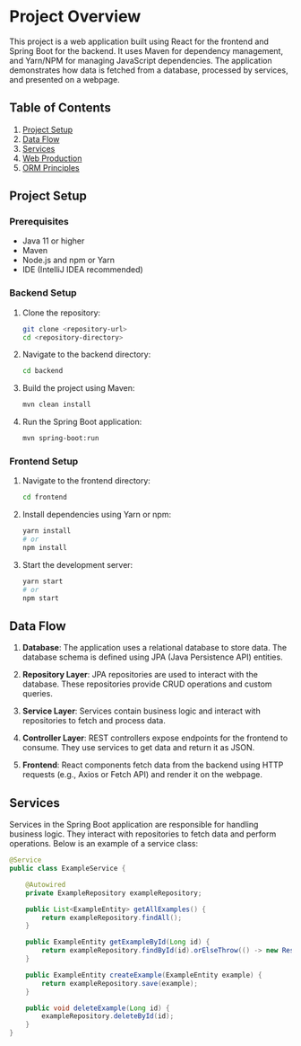 # Project Overview

This project is a web application built using React for the frontend and Spring Boot for the backend. It uses Maven for dependency management, and Yarn/NPM for managing JavaScript dependencies. The application demonstrates how data is fetched from a database, processed by services, and presented on a webpage.

## Table of Contents

1. [Project Setup](#project-setup)
2. [Data Flow](#data-flow)
3. [Services](#services)
4. [Web Production](#web-production)
5. [ORM Principles](#orm-principles)

## Project Setup

### Prerequisites

- Java 11 or higher
- Maven
- Node.js and npm or Yarn
- IDE (IntelliJ IDEA recommended)

### Backend Setup

1. Clone the repository:
    ```sh
    git clone <repository-url>
    cd <repository-directory>
    ```

2. Navigate to the backend directory:
    ```sh
    cd backend
    ```

3. Build the project using Maven:
    ```sh
    mvn clean install
    ```

4. Run the Spring Boot application:
    ```sh
    mvn spring-boot:run
    ```

### Frontend Setup

1. Navigate to the frontend directory:
    ```sh
    cd frontend
    ```

2. Install dependencies using Yarn or npm:
    ```sh
    yarn install
    # or
    npm install
    ```

3. Start the development server:
    ```sh
    yarn start
    # or
    npm start
    ```

## Data Flow

1. **Database**: The application uses a relational database to store data. The database schema is defined using JPA (Java Persistence API) entities.

2. **Repository Layer**: JPA repositories are used to interact with the database. These repositories provide CRUD operations and custom queries.

3. **Service Layer**: Services contain business logic and interact with repositories to fetch and process data.

4. **Controller Layer**: REST controllers expose endpoints for the frontend to consume. They use services to get data and return it as JSON.

5. **Frontend**: React components fetch data from the backend using HTTP requests (e.g., Axios or Fetch API) and render it on the webpage.

## Services

Services in the Spring Boot application are responsible for handling business logic. They interact with repositories to fetch data and perform operations. Below is an example of a service class:

```java
@Service
public class ExampleService {

    @Autowired
    private ExampleRepository exampleRepository;

    public List<ExampleEntity> getAllExamples() {
        return exampleRepository.findAll();
    }

    public ExampleEntity getExampleById(Long id) {
        return exampleRepository.findById(id).orElseThrow(() -> new ResourceNotFoundException("Example not found"));
    }

    public ExampleEntity createExample(ExampleEntity example) {
        return exampleRepository.save(example);
    }

    public void deleteExample(Long id) {
        exampleRepository.deleteById(id);
    }
}
